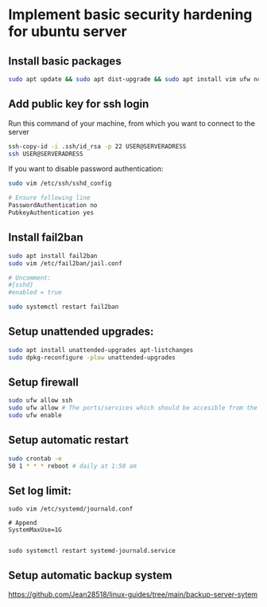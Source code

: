 # Implement basic security hardening for ubuntu server

## Install basic packages

```bash
sudo apt update && sudo apt dist-upgrade && sudo apt install vim ufw ncdu
```

## Add public key for ssh login
Run this command of your machine, from which you want to connect to the server
```bash
ssh-copy-id -i .ssh/id_rsa -p 22 USER@SERVERADRESS
ssh USER@SERVERADRESS
```

If you want to disable password authentication:
```bash
sudo vim /etc/ssh/sshd_config

# Ensure following line
PasswordAuthentication no
PubkeyAuthentication yes
```

## Install fail2ban
```bash
sudo apt install fail2ban
sudo vim /etc/fail2ban/jail.conf

# Uncomment:
#[sshd]
#enabled = true

sudo systemctl restart fail2ban
```

## Setup unattended upgrades:
```bash
sudo apt install unattended-upgrades apt-listchanges
sudo dpkg-reconfigure -plow unattended-upgrades
```

## Setup firewall
```bash
sudo ufw allow ssh
sudo ufw allow # The ports/services which should be accesible from the outside
sudo ufw enable
```

## Setup automatic restart
```bash
sudo crontab -e
50 1 * * * reboot # daily at 1:50 am
```

## Set log limit:

```
sudo vim /etc/systemd/journald.conf

# Append
SystemMaxUse=1G


sudo systemctl restart systemd-journald.service
```

## Setup automatic backup system
<https://github.com/Jean28518/linux-guides/tree/main/backup-server-sytem>


